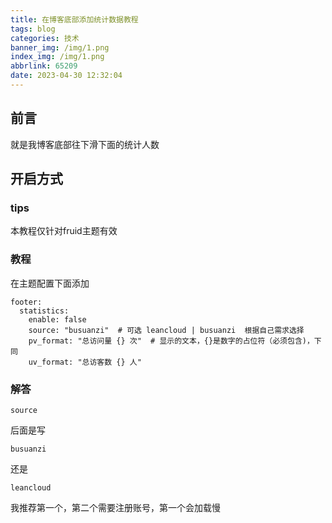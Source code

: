 ```yaml
---
title: 在博客底部添加统计数据教程
tags: blog
categories: 技术
banner_img: /img/1.png
index_img: /img/1.png
abbrlink: 65209
date: 2023-04-30 12:32:04
---
```

## 前言
就是我博客底部往下滑下面的统计人数
## 开启方式
### tips
本教程仅针对fruid主题有效
### 教程
在主题配置下面添加
```
footer:
  statistics:
    enable: false
    source: "busuanzi"  # 可选 leancloud | busuanzi  根据自己需求选择
    pv_format: "总访问量 {} 次"  # 显示的文本，{}是数字的占位符（必须包含)，下同
    uv_format: "总访客数 {} 人"
```
### 解答
```
source
```
后面是写
```
busuanzi
```
还是
```
leancloud
```
我推荐第一个，第二个需要注册账号，第一个会加载慢